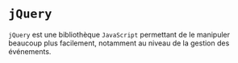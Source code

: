 # `jQuery`

`jQuery` est une bibliothèque `JavaScript` permettant de le manipuler beaucoup plus facilement, notamment au niveau de la gestion des événements.
